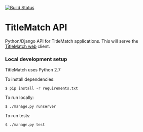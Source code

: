 [![Build Status](https://travis-ci.org/ewilson/titlematch_api.svg?branch=serialization)](https://travis-ci.org/ewilson/titlematch_api)

TitleMatch API
==============

Python/Django API for TitleMatch applications. This will serve the [TitleMatch web](https://github.com/ewilson/titlematch_web) client.

### Local development setup

TitleMatch uses Python 2.7

To install dependencies:

    $ pip install -r requirements.txt

To run locally:

    $ ./manage.py runserver

To run tests:

    $ ./manage.py test
